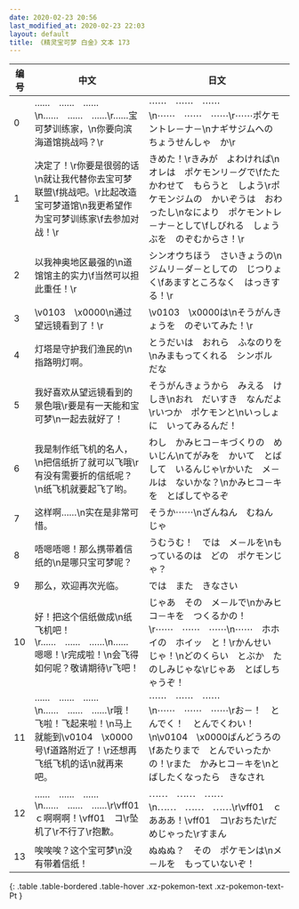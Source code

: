 ```yaml
---
date: 2020-02-23 20:56
last_modified_at: 2020-02-23 22:03
layout: default
title: 《精灵宝可梦 白金》文本 173
---
```

| 编号 | 中文 | 日文 |
| ---- | ---- | ---- |
| 0 | ……　……　……\n……　……　……\r……宝可梦训练家，\n你要向滨海道馆挑战吗？\r | ⋯⋯　⋯⋯　⋯⋯\n⋯⋯　⋯⋯　⋯⋯\r⋯⋯ポケモントレ－ナ－\nナギサジムへの　ちょうせんしゃ　か\r |
| 1 | 决定了！\r你要是很弱的话\n就让我代替你去宝可梦联盟\f挑战吧。\r比起改造宝可梦道馆\n我更希望作为宝可梦训练家\f去参加对战！\r | きめた！\rきみが　よわければ\nオレは　ポケモンリ－グで\fたたかわせて　もらうと　しよう\rポケモンジムの　かいぞうは　おわったし\nなにより　ポケモントレ－ナ－として\fしびれる　しょうぶを　のぞむからさ！\r |
| 2 | 以我神奥地区最强的\n道馆馆主的实力\f当然可以担此重任！\r | シンオウちほう　さいきょうの\nジムリ－ダ－としての　じつりょく\fあますところなく　はっきする！\r |
| 3 | \v0103　\x0000\n通过望远镜看到了！\r | \v0103　\x0000は\nそうがんきょうを　のぞいてみた！\r |
| 4 | 灯塔是守护我们渔民的\n指路明灯啊。 | とうだいは　おれら　ふなのりを\nみまもってくれる　シンボル　だな |
| 5 | 我好喜欢从望远镜看到的景色哦\r要是有一天能和宝可梦\n一起去就好了！ | そうがんきょうから　みえる　けしき\nおれ　だいすき　なんだよ\rいつか　ポケモンと\nいっしょに　いってみるんだ！ |
| 6 | 我是制作纸飞机的名人，\n把信纸折了就可以飞哦\r有没有需要折的信纸呢？\n纸飞机就要起飞了哟。 | わし　かみヒコ－キづくりの　めいじん\nてがみを　かいて　とばして　いるんじゃ\rかいた　メ－ルは　ないかな？\nかみヒコ－キを　とばしてやるぞ |
| 7 | 这样啊……\n实在是非常可惜。 | そうか⋯⋯\nざんねん　むねん　じゃ |
| 8 | 唔嗯唔嗯！那么携带着信纸的\n是哪只宝可梦呢？ | うむうむ！　では　メ－ルを\nもっているのは　どの　ポケモンじゃ？ |
| 9 | 那么，欢迎再次光临。 | では　また　きなさい |
| 10 | 好！把这个信纸做成\n纸飞机吧！\r……　……　……\n……　嗯嗯！\r完成啦！\n会飞得如何呢？敬请期待\r飞吧！ | じゃあ　その　メ－ルで\nかみヒコ－キを　つくるかの！\r⋯⋯　⋯⋯　⋯⋯\n⋯⋯　ホホイの　ホイッ　と！\rかんせい　じゃ！\nどのくらい　とぶか　たのしみじゃな\rじゃあ　とばしちゃうぞ！ |
| 11 | ……　……　……\n……　……　……\r哦！飞啦！飞起来啦！\n马上就能到\v0104　\x0000号\f道路附近了！\r还想再飞纸飞机的话\n就再来吧。 | ⋯⋯　⋯⋯　⋯⋯\n⋯⋯　⋯⋯　⋯⋯\rお－！　とんでく！　とんでくわい！\n\v0104　\x0000ばんどうろの\fあたりまで　とんでいったかの！\rまた　かみヒコ－キを\nとばしたくなったら　きなされ |
| 12 | ……　……　……\n……　……　……\r\vff01　ｃ啊啊啊！\vff01　コ\r坠机了\r不行了\r抱歉。 | ⋯⋯　⋯⋯　⋯⋯\n⋯⋯　⋯⋯　⋯⋯\r\vff01　ｃあああ！\vff01　コ\rおちた\rだめじゃった\rすまん |
| 13 | 唉唉唉？这个宝可梦\n没有带着信纸！ | ぬぬぬ？　その　ポケモンは\nメ－ルを　もっていないぞ！ |
{: .table .table-bordered .table-hover .xz-pokemon-text .xz-pokemon-text-Pt }